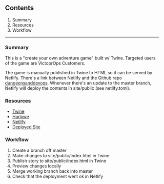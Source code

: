 ## Contents
1. Summary
2. Resources
3. Workflow
***
### Summary
This is a "create your own adventure game" built w/ Twine. Targeted users of the game are VictoprOps Customers.

The game is manually published in Twine to HTML so it can be served by Netlify. There's a link between Netlify and the Github repo [dungeonsanddevops](https://github.com/victorops/dungeonsanddevops). Whenever there's an update to the master branch, Netlify will deploy the contents in site/public (see netlify.toml).

### Resources
- [Twine](https://twinery.org/)
- [Harlowe](https://twine2.neocities.org/)
- [Netlify](https://app.netlify.com/sites/victoropsadventure/overview)
- [Deployed Site](devopsgame.victorops.com)

### Workflow
1. Create a branch off master
2. Make changes to site/public/index.html in Twine
3. Publish story to site/public/index.html in Twine
4. Preview changes locally
5. Merge working branch back into master
6. Check that the deployment went ok in Netlify



